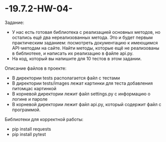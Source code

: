 # -19.7.2-HW-04-
Задание:
- У нас есть готовая библиотека с реализацией основных методов, но остались ещё два нереализованных метода. 
Это и будет первым практическим заданием: посмотреть документацию к имеющимся API-методам на сайте. 
Найти методы, которые ещё не реализованы в библиотеке, и написать их реализацию в файле api.py.
- На код, который вы напишите для 10 тестов в этом задании.

Описание файлов в проекте:
- В директории tests располагается файл с тестами
- В директории tests/images лежат картинки для теста добавления питомцас картинкой
- В корневой директории лежит файл settings.py с информацию о логине и пароле
- В корневой директории лежит файл api.py, который содержит файл с программой.

Библиотеки для корректной работы:
- pip install requests
- pip install pytest
